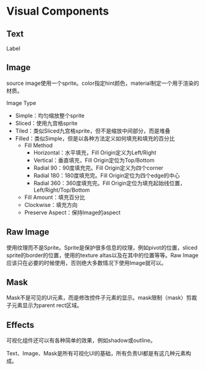 # Visual Components

## Text

Label

## Image

source image使用一个sprite。color指定hint颜色，material制定一个用于渲染的材质。

Image Type

- Simple：均匀缩放整个sprite
- Sliced：使用九宫格sprite
- Tiled：类似Sliced九宫格sprite，但不是缩放中间部分，而是堆叠
- Filled：类似Simple，但是以各种方法定义如何填充和填充的百分比
  - Fill Method
    - Horizontal：水平填充，Fill Origin定义为Left/Right
    - Vertical：垂直填充，Fill Origin定位为Top/Bottom
    - Radial 90：90度填充完。Fill Origin定义为四个corner
    - Radial 180：180度填充完。Fill Origin定位为四个edge的中心
    - Radial 360：360度填充完。Fill Origin定位为填充起始线位置，Left/Right/Top/Bottom
  - Fill Amount：填充百分比
  - Clockwise：填充方向
  - Preserve Aspect：保持Image的aspect

## Raw Image

使用纹理而不是Sprite。Sprite是保护很多信息的纹理，例如pivot的位置，sliced sprite的border的位置，使用的texture altas以及在其中的位置等等。Raw Image应该只在必要的时候使用，否则绝大多数情况下使用Image就可以。

## Mask

Mask不是可见的UI元素，而是修改控件子元素的显示。mask限制（mask）剪裁子元素显示为parent rect区域。

## Effects

可视化组件还可以有各种简单的效果，例如shadow或outline。

Text、Image、Mask是所有可视化UI的基础，所有负责UI都是有这几种元素构成。

